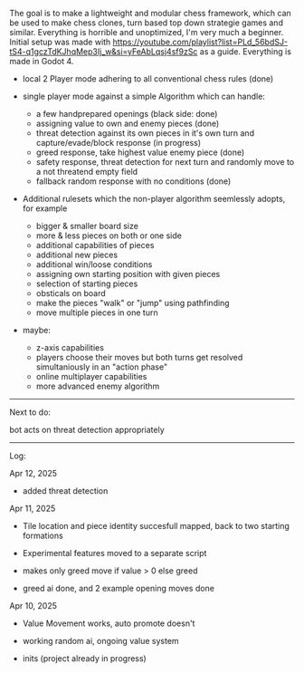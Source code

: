 The goal is to make a lightweight and modular chess framework, which can be used to make chess clones, turn based top down strategie games and similar.
Everything is horrible and unoptimized, I'm very much a beginner.
Initial setup was made with https://youtube.com/playlist?list=PLd_56bdSJ-tS4-q1gczTdKJhqMep3Ij_w&si=yFeAbLqsj4sf9zSc as a guide.
Everything is made in Godot 4.

- local 2 Player mode adhering to all conventional chess rules (done)
- single player mode against a simple Algorithm which can handle:
  - a few handprepared openings (black side: done)
  - assigning value to own and enemy pieces (done)
  - threat detection against its own pieces in it's own turn and capture/evade/block response (in progress)
  - greed response, take highest value enemy piece (done)
  - safety response, threat detection for next turn and randomly move to a not threatend empty field
  - fallback random response with no conditions (done)

- Additional rulesets which the non-player algorithm seemlessly adopts, for example
  - bigger & smaller board size
  - more & less pieces on both or one side
  - additional capabilities of pieces
  - additional new pieces
  - additional win/loose conditions
  - assigning own starting position with given pieces
  - selection of starting pieces
  - obsticals on board
  - make the pieces "walk" or "jump" using pathfinding
  - move multiple pieces in one turn
 - maybe:
   - z-axis capabilities
   - players choose their moves but both turns get resolved simultaniously in an "action phase"
   - online multiplayer capabilities
   - more advanced enemy algorithm

---------------------------------------------------------------------------------------------------------
Next to do:

bot acts on threat detection appropriately

---------------------------------------------------------------------------------------------------------
Log:

Apr 12, 2025

- added threat detection


Apr 11, 2025

- Tile location and piece identity succesfull mapped, back to two starting formations

- Experimental features moved to a separate script

- makes only greed move if value > 0 else greed

- greed ai done, and 2 example opening moves done


Apr 10, 2025

- Value Movement works, auto promote doesn't

- working random ai, ongoing value system

- inits (project already in progress)


